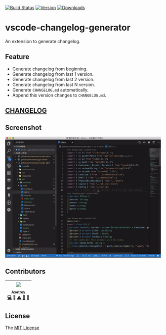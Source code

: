 [![Build Status](https://travis-ci.com/axetroy/vscode-changelog-generator.svg?branch=master)](https://travis-ci.com/axetroy/vscode-changelog-generator)
[![Version](https://vsmarketplacebadge.apphb.com/version/axetroy.vscode-changelog-generator.svg)](https://marketplace.visualstudio.com/items?itemName=axetroy.vscode-changelog-generator)
[![Downloads](https://vsmarketplacebadge.apphb.com/downloads/axetroy.vscode-changelog-generator.svg)](https://marketplace.visualstudio.com/items?itemName=axetroy.vscode-changelog-generator)

# vscode-changelog-generator

An extension to generate changelog.

## Feature

- Generate changelog from beginning.
- Generate changelog from last 1 version.
- Generate changelog from last 2 version.
- Generate changelog from last N version.
- Generate `CHANGELOG.md` automatically.
- Append this version changes to `CHANGELOG.md`.

## [CHANGELOG](https://github.com/axetroy/vscode-changelog-generator/blob/master/CHANGELOG.md)

## Screenshot

![Screenshot](https://github.com/axetroy/vscode-changelog-generator/raw/master/screenshot.gif)

## Contributors

<!-- ALL-CONTRIBUTORS-LIST:START - Do not remove or modify this section -->

| [<img src="https://avatars1.githubusercontent.com/u/9758711?v=3" width="100px;"/><br /><sub>Axetroy</sub>](http://axetroy.github.io)<br />[💻](https://github.com/axetroy/vscode-changelog-generator/commits?author=axetroy) 🔌 [⚠️](https://github.com/axetroy/vscode-changelog-generator/commits?author=axetroy) [🐛](https://github.com/axetroy/vscode-changelog-generator/issues?q=author%3Aaxetroy) 🎨 |
| :---------------------------------------------------------------------------------------------------------------------------------------------------------------------------------------------------------------------------------------------------------------------------------------------------------------------------------------------------------------------------: |


<!-- ALL-CONTRIBUTORS-LIST:END -->

## License

The [MIT License](https://github.com/axetroy/vscode-changelog-generator/blob/master/LICENSE)
